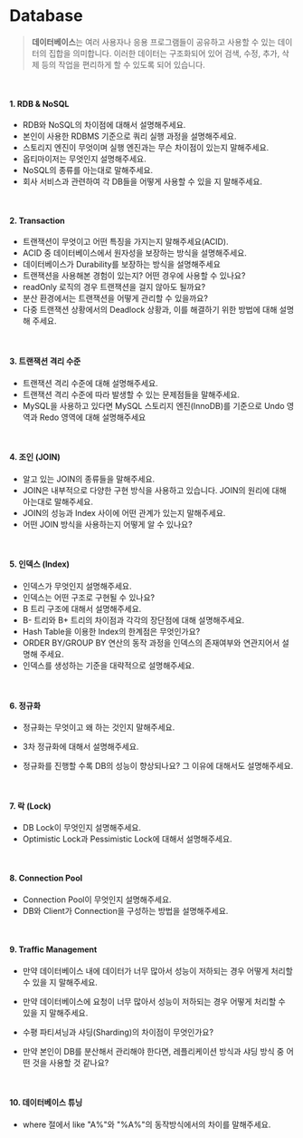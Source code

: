 # Database

> **데이터베이스**는 여러 사용자나 응용 프로그램들이 공유하고 사용할 수 있는 데이터의 집합을 의미합니다. 이러한 데이터는 구조화되어 있어 검색, 수정, 추가, 삭제 등의 작업을 편리하게 할 수 있도록 되어 있습니다.



</br>

#### 1. RDB & NoSQL

* RDB와 NoSQL의 차이점에 대해서 설명해주세요.
* 본인이 사용한 RDBMS 기준으로 쿼리 실행 과정을 설명해주세요.
* 스토리지 엔진이 무엇이며 실행 엔진과는 무슨 차이점이 있는지 말해주세요.
* 옵티마이저는 무엇인지 설명해주세요.
* NoSQL의 종류를 아는대로 말해주세요.
* 회사 서비스과 관련하여 각 DB들을 어떻게 사용할 수 있을 지 말해주세요.



</br>

#### 2. Transaction

* 트랜잭션이 무엇이고 어떤 특징을 가지는지 말해주세요(ACID).
* ACID 중 데이터베이스에서 원자성을 보장하는 방식을 설명해주세요.
* 데이터베이스가 Durability를 보장하는 방식을 설명해주세요
* 트랜잭션을 사용해본 경험이 있는지? 어떤 경우에 사용할 수 있나요?
* readOnly 로직의 경우 트랜잭션을 걸지 않아도 될까요?
* 분산 환경에서는 트랜잭션을 어떻게 관리할 수 있을까요?
* 다중 트랜잭션 상황에서의 Deadlock 상황과, 이를 해결하기 위한 방법에 대해 설명해 주세요.



</br>

#### 3. 트랜잭션 격리 수준

* 트랜잭션 격리 수준에 대해 설명해주세요.
* 트랜잭션 격리 수준에 따라 발생할 수 있는 문제점들을 말해주세요.
* MySQL을 사용하고 있다면 MySQL 스토리지 엔진(InnoDB)를 기준으로 Undo 영역과 Redo 영역에 대해 설명해주세요



</br>

#### 4. 조인 (JOIN)

* 알고 있는 JOIN의 종류들을 말해주세요.
* JOIN은 내부적으로 다양한 구현 방식을 사용하고 있습니다. JOIN의 원리에 대해 아는대로 말해주세요.
* JOIN의 성능과 Index 사이에 어떤 관계가 있는지 말해주세요.
* 어떤 JOIN 방식을 사용하는지 어떻게 알 수 있나요?



</br>

#### 5. 인덱스 (Index)

* 인덱스가 무엇인지 설명해주세요.
* 인덱스는 어떤 구조로 구현될 수 있나요?
* B 트리 구조에 대해서 설명해주세요.
* B- 트리와 B+ 트리의 차이점과 각각의 장단점에 대해 설명해주세요.
* Hash Table을 이용한 Index의 한계점은 무엇인가요?
* ORDER BY/GROUP BY 연산의 동작 과정을 인덱스의 존재여부와 연관지어서 설명해 주세요.
* 인덱스를 생성하는 기준을 대략적으로 설명해주세요.



</br>

#### 6. 정규화

* 정규화는 무엇이고 왜 하는 것인지 말해주세요.

* 3차 정규화에 대해서 설명해주세요.

* 정규화를 진행할 수록 DB의 성능이 향상되나요? 그 이유에 대해서도 설명해주세요.

  





</br>

#### 7. 락 (Lock)

* DB Lock이 무엇인지 설명해주세요.
* Optimistic Lock과 Pessimistic Lock에 대해서 설명해주세요.



</br>

#### 8. Connection Pool

* Connection Pool이 무엇인지 설명해주세요.
* DB와 Client가 Connection을 구성하는 방법을 설명해주세요.



</br>

#### 9. Traffic Management

* 만약 데이터베이스 내에 데이터가 너무 많아서 성능이 저하되는 경우 어떻게 처리할 수 있을 지 말해주세요.
* 만약 데이터베이스에 요청이 너무 많아서 성능이 저하되는 경우 어떻게 처리할 수 있을 지 말해주세요.

* 수평 파티셔닝과 샤딩(Sharding)의 차이점이 무엇인가요?
* 만약 본인이 DB를 분산해서 관리해야 한다면, 레플리케이션 방식과 샤딩 방식 중 어떤 것을 사용할 것 같나요?



</br>

#### 10. 데이터베이스 튜닝

* where 절에서 like "A%"와 "%A%"의 동작방식에서의 차이를 말해주세요.



  

